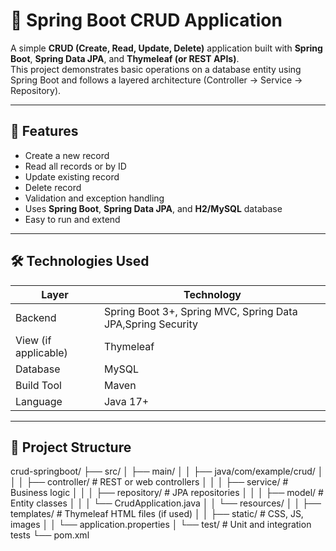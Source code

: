 # 🧩 Spring Boot CRUD Application

A simple **CRUD (Create, Read, Update, Delete)** application built with **Spring Boot**, **Spring Data JPA**, and **Thymeleaf (or REST APIs)**.  
This project demonstrates basic operations on a database entity using Spring Boot and follows a layered architecture (Controller → Service → Repository).

---

## 🚀 Features

- Create a new record
- Read all records or by ID
- Update existing record
- Delete record
- Validation and exception handling
- Uses **Spring Boot**, **Spring Data JPA**, and **H2/MySQL** database
- Easy to run and extend

---

## 🛠️ Technologies Used

| Layer                | Technology                                                  |
| -------------------- | ----------------------------------------------------------- |
| Backend              | Spring Boot 3+, Spring MVC, Spring Data JPA,Spring Security |
| View (if applicable) | Thymeleaf                                                   |
| Database             | MySQL                                                       |
| Build Tool           | Maven                                                       |
| Language             | Java 17+                                                    |

---

## 📂 Project Structure

crud-springboot/
├── src/
│ ├── main/
│ │ ├── java/com/example/crud/
│ │ │ ├── controller/ # REST or web controllers
│ │ │ ├── service/ # Business logic
│ │ │ ├── repository/ # JPA repositories
│ │ │ ├── model/ # Entity classes
│ │ │ └── CrudApplication.java
│ │ └── resources/
│ │ ├── templates/ # Thymeleaf HTML files (if used)
│ │ ├── static/ # CSS, JS, images
│ │ └── application.properties
│ └── test/ # Unit and integration tests
└── pom.xml
